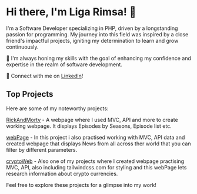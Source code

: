 # Hi there, I'm Liga Rimsa! 👋
I'm a Software Developer specializing in PHP, driven by a longstanding passion for programming. My journey into this field was inspired by a close friend's impactful projects, igniting my determination to learn and grow continuously.

🌱 I'm always honing my skills with the goal of enhancing my confidence and expertise in the realm of software development.

🔗 Connect with me on [LinkedIn](https://www.linkedin.com/in/ligarimsa/)!

## Top Projects
Here are some of my noteworthy projects:

[RickAndMorty](https://github.com/liga4/RickAndMorty) - A webpage where I used MVC, API and more to create working webpage. It displays Episodes by Seasons, Episode list etc.

[webPage](https://github.com/liga4/newsWeb) - In this project i also practised working with MVC, API data and created webpage that displays News from all across ther world that you can filter by different parameters.

[cryptoWeb](https://github.com/liga4/cryptoWeb) - Also one of my projects where I created webpage practising MVC, API, also including tailwindcss.com for styling and this webPage lets research information about crypto currencies.

Feel free to explore these projects for a glimpse into my work!
